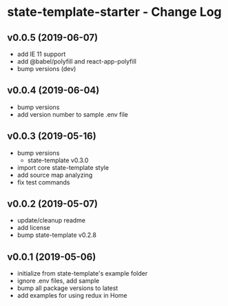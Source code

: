# state-template-starter - Change Log

## v0.0.5 (2019-06-07)

- add IE 11 support
- add @babel/polyfill and react-app-polyfill
- bump versions (dev)

## v0.0.4 (2019-06-04)

- bump versions
- add version number to sample .env file
  
## v0.0.3 (2019-05-16)

- bump versions
  - state-template v0.3.0
- import core state-template style
- add source map analyzing
- fix test commands

## v0.0.2 (2019-05-07)

- update/cleanup readme
- add license
- bump state-template v0.2.8

## v0.0.1 (2019-05-06)

- initialize from state-template's example folder
- ignore .env files, add sample
- bump all package versions to latest
- add examples for using redux in Home
